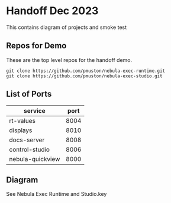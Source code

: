# Handoff Dec 2023

This contains diagram of projects and smoke test 

## Repos for Demo

These are the top level repos for the handoff demo.

```shell
git clone https://github.com/pmuston/nebula-exec-runtime.git
git clone https://github.com/pmuston/nebula-exec-studio.git
```

## List of Ports

|service| port |
| ---------- |------|
|rt-values| 8004 |
|displays| 8010 |
|docs-server| 8008 |
|control-studio| 8006 |
|nebula-quickview| 8000 |

## Diagram

See Nebula Exec Runtime and Studio.key
